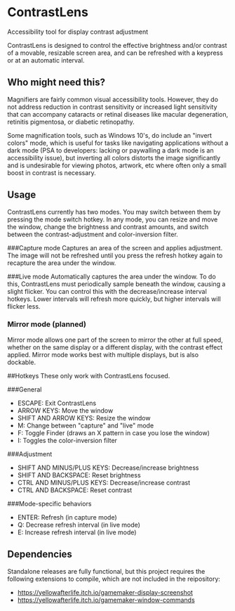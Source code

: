 # ContrastLens
Accessibility tool for display contrast adjustment

ContrastLens is designed to control the effective brightness and/or contrast of a movable, resizable screen area, and can be refreshed with a keypress or at an automatic interval.

## Who might need this?
Magnifiers are fairly common visual accessibility tools. However, they do not address reduction in contrast sensitivity or increased light sensitivity that can accompany cataracts or retinal diseases like macular degeneration, retinitis pigmentosa, or diabetic retinopathy.

Some magnification tools, such as Windows 10's, do include an "invert colors" mode, which is useful for tasks like navigating applications without a dark mode (PSA to developers: lacking or paywalling a dark mode is an accessibility issue), but inverting all colors distorts the image significantly and is undesirable for viewing photos, artwork, etc where often only a small boost in contrast is necessary.

## Usage
ContrastLens currently has two modes. You may switch between them by pressing the mode switch hotkey. In any mode, you can resize and move the window, change the brightness and contrast amounts, and switch between the contrast-adjustment and color-inversion filter.

###Capture mode
Captures an area of the screen and applies adjustment. The image will not be refreshed until you press the refresh hotkey again to recapture the area under the window.

###Live mode
Automatically captures the area under the window. To do this, ContrastLens must periodically sample beneath the window, causing a slight flicker. You can control this with the decrease/increase interval hotkeys. Lower intervals will refresh more quickly, but higher intervals will flicker less.

### Mirror mode (planned)
Mirror mode allows one part of the screen to mirror the other at full speed, whether on the same display or a different display, with the contrast effect applied. Mirror mode works best with multiple displays, but is also dockable.

##Hotkeys
These only work with ContrastLens focused.

###General

* ESCAPE: Exit ContrastLens
* ARROW KEYS:  Move the window
* SHIFT AND ARROW KEYS: Resize the window
* M: Change between "capture" and "live" mode
* F: Toggle Finder (draws an X pattern in case you lose the window)
* I: Toggles the color-inversion filter

###Adjustment

* SHIFT AND MINUS/PLUS KEYS: Decrease/increase brightness
* SHIFT AND BACKSPACE: Reset brightness
* CTRL AND MINUS/PLUS KEYS: Decrease/increase contrast
* CTRL AND BACKSPACE: Reset contrast

###Mode-specific behaviors

 * ENTER: Refresh (in capture mode)
 * Q: Decrease refresh interval (in live mode)
 * E: Increase refresh interval (in live mode)
    
## Dependencies
Standalone releases are fully functional, but this project requires the following extensions to compile, which are not included in the reipository:

* https://yellowafterlife.itch.io/gamemaker-display-screenshot
* https://yellowafterlife.itch.io/gamemaker-window-commands
